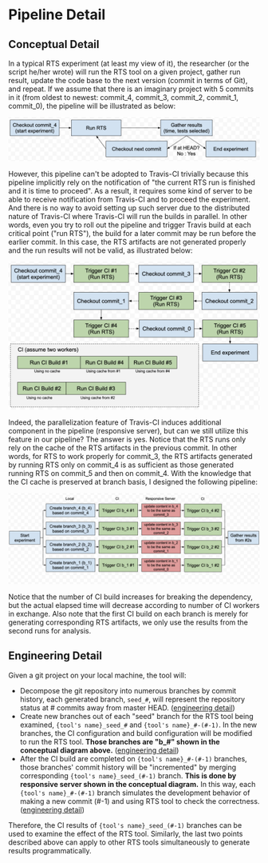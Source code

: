 # Pipeline Detail

## Conceptual Detail

In a typical RTS experiment (at least my view of it), the researcher (or the script he/her wrote) will run the RTS tool on a given project, gather run result, update the code base to the next version (commit in terms of Git), and repeat. If we assume that there is an imaginary project with 5 commits in it (from oldest to newest: commit_4, commit_3, commit_2, commit_1, commit_0), the pipeline will be illustrated as below:

![typical workflow](./typical_pipeline.png)

However, this pipeline can't be adopted to Travis-CI trivially because this pipeline implicitly rely on the notification of "the current RTS run is finished and it is time to proceed". As a result, it requires some kind of server to be able to receive notification from Travis-CI and to proceed the experiment. And there is no way to avoid setting up such server due to the distributed nature of Travis-CI where Travis-CI will run the builds in parallel. In other words, even you try to roll out the pipeline and trigger Travis build at each critical point ("run RTS"), the build for a later commit may be run before the earlier commit. In this case, the RTS artifacts are not generated properly and the run results will not be valid, as illustrated below:

![rollout workflow](./rollout_pipeline.png)

Indeed, the parallelization feature of Travis-CI induces additional component in the pipeline (responsive server), but can we still utilize this feature in our pipeline? The answer is yes. Notice that the RTS runs only rely on the cache of the RTS artifacts in the previous commit. In other words, for RTS to work properly for commit_3, the RTS artifacts generated by running RTS only on commit_4 is as sufficient as those generated running RTS on commit_5 and then on commit_4. With the knowledge that the CI cache is preserved at branch basis, I designed the following pipeline:

![interactive workflow](./interactive_pipeline.png)

Notice that the number of CI build increases for breaking the dependency, but the actual elapsed time will decrease according to number of CI workers in exchange. Also note that the first CI build on each branch is merely for generating corresponding RTS artifacts, we only use the results from the second runs for analysis.

## Engineering Detail

Given a git project on your local machine, the tool will:

* Decompose the git repository into numerous branches by commit history, each generated branch, `seed_#`, will represent the repository status at # commits away from master HEAD. ([engineering detail](../src/GitReplay.py#L20))
* Create new branches out of each "seed" branch for the RTS tool being examined, `{tool's name}_seed_#` and `{tool's name}_#-(#-1)`. In the new branches, the CI configuration and build configuration will be modified to run the RTS tool. **Those branches are "b_#" shown in the conceptual diagram above.** ([engineering detail](../src/GitReplay.py#L101))
* After the CI build are completed on `{tool's name}_#-(#-1)` branches, those branches' commit history will be "incremented" by merging corresponding `{tool's name}_seed_(#-1)` branch. **This is done by responsive server shown in the conceptual diagram.** In this way, each `{tool's name}_#-(#-1)` branch simulates the development behavior of making a new commit (#-1) and using RTS tool to check the correctness. ([engineering detail](../azure_function_code/CINotificationEndpoint.csx#L48))

Therefore, the CI results of `{tool's name}_seed_(#-1)` branches can be used to examine the effect of the RTS tool. Similarly, the last two points described above can apply to other RTS tools simultaneously to generate results programmatically.
